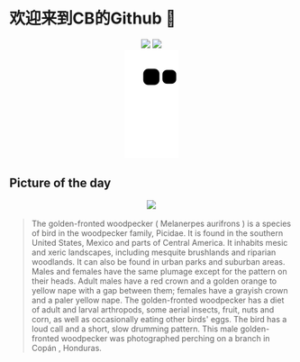 
# 欢迎来到CB的Github 👋

<div align="center">
  <img height="137px" src="https://github-readme-stats.vercel.app/api?username=SuperCB&show_icons=true&theme=radical" />
  <img height="137px" src="https://github-readme-stats.vercel.app/api/top-langs/?username=SuperCB&hide_title=true&hide_border=true&layout=compact&langs_count=6&text_color=000&icon_color=fff" />
</div>


<div align="center">
    <img src="./contribution-snake/github-contribution-grid-snake.svg" />
</div>



## Picture of the day
<div align="center">
  <img width=400px src="https://upload.wikimedia.org/wikipedia/commons/thumb/8/8d/Golden-fronted_%28Velasquez%27s%29_woodpecker_%28Melanerpes_aurifrons%29_male_Copan.jpg/450px-Golden-fronted_%28Velasquez%27s%29_woodpecker_%28Melanerpes_aurifrons%29_male_Copan.jpg" />
</div>

>The  golden-fronted woodpecker  ( Melanerpes aurifrons ) is a species of bird in the  woodpecker  family, Picidae. It is found in the southern United States, Mexico and parts of Central America. It inhabits  mesic  and  xeric  landscapes, including mesquite brushlands and  riparian  woodlands. It can also be found in urban parks and suburban areas. Males and females have the same plumage except for the pattern on their heads. Adult males have a red crown and a golden orange to yellow nape with a gap between them; females have a grayish crown and a paler yellow nape. The golden-fronted woodpecker has a diet of adult and larval arthropods, some aerial insects, fruit, nuts and corn, as well as occasionally eating other birds' eggs. The bird has a loud  call  and a short, slow drumming pattern. This male golden-fronted woodpecker was photographed perching on a branch in  Copán , Honduras.


